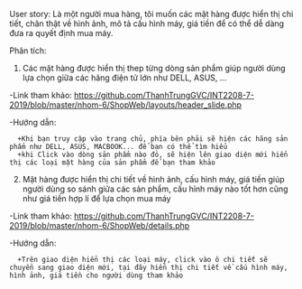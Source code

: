 User story: Là một người mua hàng, tôi muốn các mặt hàng được hiển thị chi tiết, chân thật về hình ảnh,
            mô tả cấu hình máy, giá tiền để có thể dễ dàng đưa ra quyết định mua máy. 

Phân tích:
1. Các mặt hàng được hiển thị thep từng dòng sản phẩm giúp người dùng lựa chọn giữa các hãng điện tử lớn như DELL, ASUS, ...

  -Link tham khảo:
      https://github.com/ThanhTrungGVC/INT2208-7-2019/blob/master/nhom-6/ShopWeb/layouts/header_slide.php
      
  -Hướng dẫn:
  
      +Khi bạn truy cập vào trang chủ, phía bên phải sẽ hiện các hãng sản phẩm như DELL, ASUS, MACBOOK... để bạn có thể tìm hiểu
      +khi Click vào dòng sản phẩm nào đó, sẽ hiện lên giao diện mới hiển thị các loại mặt hàng của sản phẩm để bạn tham khảo
      
      
2. Mặt hàng được hiển thị chi tiết về hình ảnh, cấu hình máy, giá tiền giúp người dùng so sánh giữa các sản phẩm, cấu hỉnh máy nào tốt hơn cũng như giá tiền hợp lí để lựa chọn mua máy

  -Link tham khảo:
      https://github.com/ThanhTrungGVC/INT2208-7-2019/blob/master/nhom-6/ShopWeb/details.php
      
  -Hướng dẫn:
  
      +Trên giao diện hiển thị các loại máy, click vào ô chi tiết sẽ chuyển sang giao diện mới, tại đây hiển thị chi tiết về cấu hình máy, hình ảnh, giá tiền cho người dùng tham khảo
      
